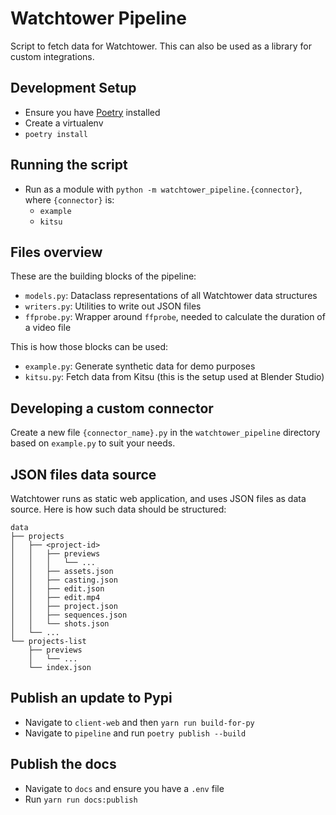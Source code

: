 # Watchtower Pipeline

Script to fetch data for Watchtower. This can also be used as a library for custom integrations.

## Development Setup
* Ensure you have [Poetry](https://python-poetry.org/) installed
* Create a virtualenv
* `poetry install`

## Running the script
* Run as a module with `python -m watchtower_pipeline.{connector}`, where `{connector}` is:
  * `example`
  * `kitsu`

## Files overview
These are the building blocks of the pipeline:
- `models.py`: Dataclass representations of all Watchtower data structures
- `writers.py`: Utilities to write out JSON files
- `ffprobe.py`: Wrapper around `ffprobe`, needed to calculate the duration of a video file

This is how those blocks can be used:
- `example.py`: Generate synthetic data for demo purposes
- `kitsu.py`: Fetch data from Kitsu (this is the setup used at Blender Studio)

## Developing a custom connector
Create a new file `{connector_name}.py` in the `watchtower_pipeline` directory
based on `example.py` to suit your needs.


## JSON files data source
Watchtower runs as static web application, and uses JSON files as data source.
Here is how such data should be structured:

```
data
├── projects
│   ├── <project-id>
│   │   ├── previews
│   │   │   └── ...
│   │   ├── assets.json
│   │   ├── casting.json
│   │   ├── edit.json
│   │   ├── edit.mp4
│   │   ├── project.json
│   │   ├── sequences.json
│   │   └── shots.json
│   └── ...
└── projects-list
    ├── previews
    │   └── ...
    └── index.json
```

## Publish an update to Pypi
* Navigate to `client-web` and then `yarn run build-for-py`
* Navigate to `pipeline` and run `poetry publish --build`

## Publish the docs
* Navigate to `docs` and ensure you have a `.env` file
* Run `yarn run docs:publish`


